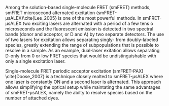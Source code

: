 Among the solution-based single-molecule FRET (smFRET)
methods, smFRET microsecond alternated excitation 
(smFRET-μsALEX)\cite{Lee_2005} is one of the most powerful
methods. In smFRET-μsALEX two exciting lasers are alternated with a
period of a few tens o microseconds and the fluorescent emission is
detected in two spectral bands (donor and acceptor, or D and A) by two 
separate detectors. The use of two lasers for excitation allows separating 
singly- from doubly-labeled species, greatly extending the range of subpopulations that is possible to resolve in a sample. 
As an example, dual-laser exitation allows separating D-only from 0 or low FRET species that would be undistinguishable with only a single excitation laser.

Single-molecule FRET periodic acceptor excitation (smFRET-PAX) \cite{Doose_2007} is a technique closely realted to smFRET-μsALEX where one laser is constantly ON and a second laser is alternated. This approach allows simplifying the optical
setup while maintating the same advantages of smFRET-μsALEX, namely the abilty
to resolve species based on the number of attached dyes.